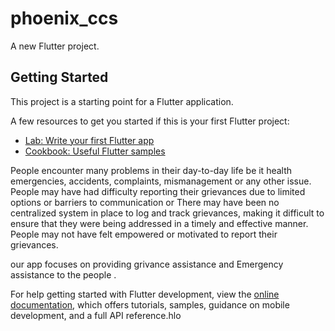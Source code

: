 # phoenix_ccs

A new Flutter project.

## Getting Started

This project is a starting point for a Flutter application.

A few resources to get you started if this is your first Flutter project:

- [Lab: Write your first Flutter app](https://docs.flutter.dev/get-started/codelab)
- [Cookbook: Useful Flutter samples](https://docs.flutter.dev/cookbook)

People encounter many problems in their day-to-day life be it health emergencies, accidents, complaints, mismanagement or any other issue. People may have had difficulty reporting their grievances due to limited options or barriers to communication or
There may have been no centralized system in place to log and track grievances, making it difficult to ensure that they were being addressed in a timely and effective manner. People may not have felt empowered or motivated to report their grievances. 

our app focuses on providing grivance assistance and Emergency assistance to the people .

For help getting started with Flutter development, view the
[online documentation](https://docs.flutter.dev/), which offers tutorials,
samples, guidance on mobile development, and a full API reference.hlo
